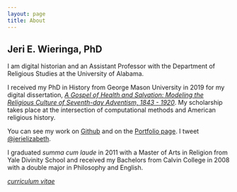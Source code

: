 ```yaml
---
layout: page
title: About
---
```


## Jeri E. Wieringa, PhD

I am digital historian and an Assistant Professor with the Department of Religious Studies at the University of Alabama. 

I received my PhD in History from George Mason University in 2019 for my digital dissertation, [*A Gospel of Health and Salvation: Modeling the Religious Culture of Seventh-day Adventism, 1843 - 1920*](http://dissertation.jeriwieringa.com/). My scholarship takes place at the intersection of computational methods and American religious history.

You can see my work on [Github](http://github.com/jerielizabeth) and on the [Portfolio page](/portfolio). I tweet [@jerielizabeth](http://twitter.com/jerielizabeth). 

I graduated *summa cum laude* in 2011 with a Master of Arts in Religion from Yale Divinity School and received my Bachelors from Calvin College in 2008 with a double major in Philosophy and English. 

[*curriculum vitae*](https://docs.google.com/document/d/1TbRtIMKVd8VMaQrfJ6wd4q9nn_Qs3Qo5CsRjIgnH-n4/edit?usp=sharing)


